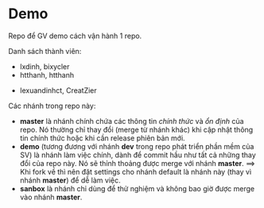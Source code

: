 Demo 
====

Repo để GV demo cách vận hành 1 repo.

Danh sách thành viên:  
- lxdinh,  bixycler 
- htthanh, htthanh
+ lexuandinhct,  CreatZier

Các nhánh trong repo này:
- **master** là nhánh chính chứa các thông tin *chính thức* và *ổn định* của repo. Nó thường chỉ thay đổi (merge từ nhánh khác) khi cập nhật thông tin chính thức hoặc khi cần release phiên bản mới. 
- **demo** (tương đương với nhánh **dev** trong repo phát triển phần mềm của SV) là nhánh làm việc chính, dành để commit hầu như tất cả những thay đổi của repo này. Nó sẽ thỉnh thoảng được merge với nhánh **master**. ==> Khi fork về thì nên đặt settings cho nhánh default là nhánh này (thay vì nhánh **master**) để dễ làm việc.
- **sanbox** là nhánh chỉ dùng để thử nghiệm và không bao giờ được merge vào nhánh **master**.

